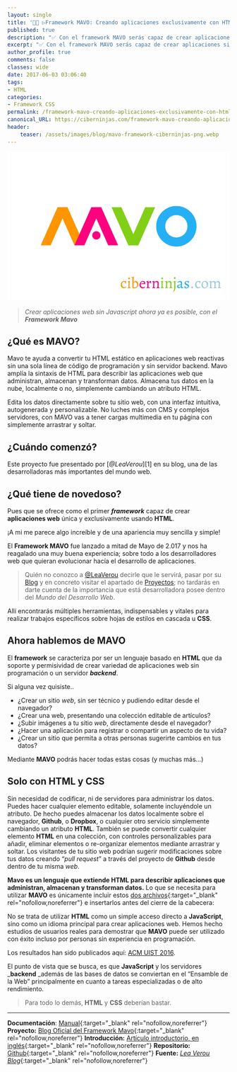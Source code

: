 ```yaml
---
layout: single
title: '👨‍💻 ▷Framework MAVO: Creando aplicaciones exclusivamente con HTML'
published: true
description: "✅ Con el framework MAVO serás capaz de crear aplicaciones simplemente desde la construcción a través del uso más avanzado del HTML"
excerpt: "✅ Con el framework MAVO serás capaz de crear aplicaciones simplemente desde la construcción a través del uso más avanzado del HTML"
author_profile: true
comments: false
classes: wide
date: 2017-06-03 03:06:40
tags:
- HTML
categories:
- Framework CSS
permalink: /framework-mavo-creando-aplicaciones-exclusivamente-con-html/
canonical_URL: https://ciberninjas.com/framework-mavo-creando-aplicaciones-exclusivamente-con-html/
header:
    teaser: /assets/images/blog/mavo-framework-ciberninjas-png.webp
---
```


![El Framework Mavo te permite crear aplicaciones exclusivamente con HTML](/assets/images/blog/mavo-framework-ciberninjas-png.webp "El Framework Mavo te permite crear aplicaciones exclusivamente con HTML")

> _Crear aplicaciones web sin Javascript ahora ya es posible, con el_ **_Framework Mavo_** 

## ¿Qué es MAVO?

Mavo te ayuda a convertir tu HTML estático en aplicaciones web reactivas sin una sola línea de código de programación y sin servidor backend. Mavo amplía la sintaxis de HTML para describir las aplicaciones web que administran, almacenan y transforman datos. Almacena tus datos en la nube, localmente o no, simplemente cambiando un atributo HTML.
  
Edita los datos directamente sobre tu sitio web, con una interfaz intuitiva, autogenerada y personalizable. No luches más con CMS y complejos servidores, con MAVO vas a tener cargas multimedia en tu página con simplemente arrastrar y soltar.

## ¿Cuándo comenzó?

Este proyecto fue presentado por [_@LeaVerou_][1] en su blog, una de las desarrolladoras más importantes del mundo web.

## **¿Qué tiene de novedoso?**

Pues que se ofrece como el primer **_framework_** capaz de crear **aplicaciones web** única y exclusivamente usando **HTML**.

¡A mi me parece algo increíble y de una apariencia muy sencilla y simple!

El **Framework MAVO** fue lanzado a mitad de Mayo de 2.017 y nos ha reagalado una muy buena experiencia; sobre todo a los desarrolladores web que quieran evolucionar hacía el desarrollo de aplicaciones.

> Quién no conozco a [@LeaVerou](https://twitter.com/leaverou) decirle que le servirá, pasar por su [Blog](http://lea.verou.me/) y en concreto visitar el apartado de [Proyectos](http://lea.verou.me/projects/); no tardarás en darte cuenta de la importancia que está desarrolladora posee dentro del _Mundo del Desarrollo Web_.

Allí encontrarás múltiples herramientas, indispensables y vitales para realizar trabajos específicos sobre hojas de estilos en cascada u **CSS**.

## Ahora hablemos de **MAVO**

El **framework** se caracteriza por ser un lenguaje basado en **HTML** que da soporte y permisividad de crear variedad de aplicaciones web sin programación o un servidor **_backend_**.

Si alguna vez quisiste..

  * ¿Crear un sitio _web_, sin ser técnico y pudiendo editar desde el navegador?
  * ¿Crear una web, presentando una colección editable de artículos?
  * ¿Subir imágenes a tu sitio _web_, directamente desde el navegador?
  * ¿Hacer una aplicación para registrar o compartir un aspecto de tu vida?
  * ¿Crear un sitio que permita a otras personas sugerirte cambios en tus datos?

Mediante **MAVO** podrás hacer todas estas cosas (y muchas más…)

## Solo con HTML y CSS

Sin necesidad de codificar, ni de servidores para administrar los datos. Puedes hacer cualquier elemento editable, solamente incluyéndole un atributo. De hecho puedes almacenar los datos localmente sobre el navegador, **Github**, o **Dropbox**, o cualquier otro servicio simplemente cambiando un atributo **HTML**. También se puede convertir cualquier elemento **HTML** en una colección, con controles personalizables para añadir, eliminar elementos o re-organizar elementos mediante arrastrar y soltar. Los visitantes de tu sitio web podrían sugerir modificaciones sobre tus datos creando “_pull request_” a través del proyecto de **Github** desde dentro de tu misma _web_.

**Mavo es un lenguaje que extiende HTML para describir aplicaciones que administran, almacenan y transforman datos.** Lo que se necesita para utilizar **MAVO** es únicamente incluir estos [dos archivos](http://mavo.io/get/){:target="_blank" rel="nofollow,noreferrer"} e insertarlos antes del cierre de la cabecera:

No se trata de utilizar **HTML** como un simple acceso directo a **JavaScript**, sino como un idioma principal para crear aplicaciones web. Hemos hecho estudios de usuarios reales para demostrar que **MAVO** puede ser utilizado con éxito incluso por personas sin experiencia en programación.

Los resultados han sido publicados aquí: [ACM UIST 2016](http://dl.acm.org/citation.cfm?id=2984551).

El punto de vista que se busca, es que **JavaScript** y los servidores _**backend** _además de las bases de datos se conviertan en el “Ensamble de la Web” principalmente en cuanto a tareas especializadas o de alto rendimiento.

> Para todo lo demás, **HTML** y **CSS** deberían bastar.

---

**Documentación**: [Manual](http://mavo.io/docs){:target="_blank" rel="nofollow,noreferrer"}
**Proyecto:** [Blog Oficial del Framework Mavo](http://mavo.io){:target="_blank" rel="nofollow,noreferrer"}
**Introducción:** [Artículo introductorio, en inglés](https://www.smashingmagazine.com/2017/05/introducing-mavo){:target="_blank" rel="nofollow,noreferrer"}
**Repositorio:** [Github](https://github.com/mavoweb/mavo/){:target="_blank" rel="nofollow,noreferrer"}
**Fuente:**  [_Lea Verou Blog_](http://lea.verou.me/2017/05/introducing-mavo-create-web-apps-entirely-by-writing-html/){:target="_blank" rel="nofollow,noreferrer"}

